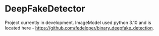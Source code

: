 # DeepFakeDetector

Project currently in development. ImageModel used python 3.10 and is located here - https://github.com/fedeloper/binary_deepfake_detection.
